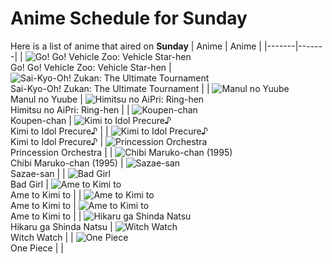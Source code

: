 # Anime Schedule for Sunday
Here is a list of anime that aired on **Sunday** 
| Anime | Anime |
|-------|-------|
| ![Go! Go! Vehicle Zoo: Vehicle Star-hen](https://cdn.myanimelist.net/images/anime/1889/148647.webp)<br>Go! Go! Vehicle Zoo: Vehicle Star-hen | ![Sai-Kyo-Oh! Zukan: The Ultimate Tournament](https://cdn.myanimelist.net/images/anime/1531/150143.webp)<br>Sai-Kyo-Oh! Zukan: The Ultimate Tournament |
| ![Manul no Yuube](https://cdn.myanimelist.net/images/anime/1980/96936.webp)<br>Manul no Yuube | ![Himitsu no AiPri: Ring-hen](https://cdn.myanimelist.net/images/anime/1799/148164.webp)<br>Himitsu no AiPri: Ring-hen |
| ![Koupen-chan](https://cdn.myanimelist.net/images/anime/1533/146981.webp)<br>Koupen-chan | ![Kimi to Idol Precure♪](https://cdn.myanimelist.net/images/anime/1277/147358.webp)<br>Kimi to Idol Precure♪ |
| ![Kimi to Idol Precure♪](https://cdn.myanimelist.net/images/anime/1277/147358.webp)<br>Kimi to Idol Precure♪ | ![Princession Orchestra](https://cdn.myanimelist.net/images/anime/1831/149970.webp)<br>Princession Orchestra |
| ![Chibi Maruko-chan (1995)](https://cdn.myanimelist.net/images/anime/1108/100604.webp)<br>Chibi Maruko-chan (1995) | ![Sazae-san](https://cdn.myanimelist.net/images/anime/1008/98996.webp)<br>Sazae-san |
| ![Bad Girl](https://cdn.myanimelist.net/images/anime/1672/148848.webp)<br>Bad Girl | ![Ame to Kimi to](https://cdn.myanimelist.net/images/anime/1329/150512.webp)<br>Ame to Kimi to |
| ![Ame to Kimi to](https://cdn.myanimelist.net/images/anime/1329/150512.webp)<br>Ame to Kimi to | ![Ame to Kimi to](https://cdn.myanimelist.net/images/anime/1329/150512.webp)<br>Ame to Kimi to |
| ![Hikaru ga Shinda Natsu](https://cdn.myanimelist.net/images/anime/1104/148614.webp)<br>Hikaru ga Shinda Natsu | ![Witch Watch](https://cdn.myanimelist.net/images/anime/1526/150689.webp)<br>Witch Watch |
| ![One Piece](https://cdn.myanimelist.net/images/anime/1244/138851.webp)<br>One Piece |  |
